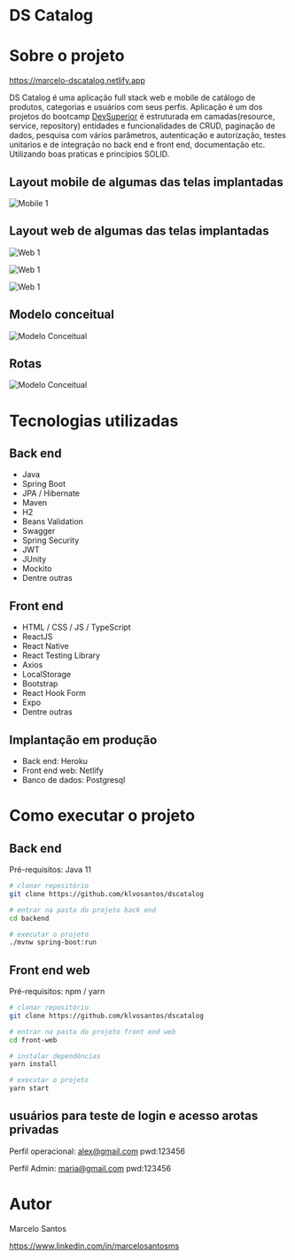 # DS Catalog

# Sobre o projeto

https://marcelo-dscatalog.netlify.app

DS Catalog é uma aplicação full stack web e mobile de catálogo de produtos, categorias e usuários com seus perfis. Aplicação é um dos projetos do bootcamp [DevSuperior](https://devsuperior.com.br "Site da DevSuperior") é estruturada em camadas(resource, service, repository) entidades e funcionalidades de CRUD, paginação de dados, pesquisa com vários parâmetros, autenticação e autorização, testes unitarios e de integração no back end e front end, documentação etc. Utilizando boas praticas e princípios SOLID.

## Layout mobile de algumas das telas implantadas
![Mobile 1](https://github.com/klvosantos/assets/blob/main/dscatalog/grid%201.jpg)

## Layout web de algumas das telas implantadas
![Web 1](https://github.com/klvosantos/assets/blob/main/dscatalog/LOGIN.png) 

![Web 1](https://github.com/klvosantos/assets/blob/main/dscatalog/CRUD%20DO%20PRODUTO.png)

![Web 1](https://github.com/klvosantos/assets/blob/main/dscatalog/CADASTRO%20DO%20PRODUTO.png)

## Modelo conceitual
![Modelo Conceitual](https://github.com/klvosantos/assets/blob/main/dscatalog/modelo%20conceitual.jpg)

## Rotas
![Modelo Conceitual](https://github.com/klvosantos/assets/blob/main/dscatalog/rotas.jpg)

# Tecnologias utilizadas
## Back end
- Java
- Spring Boot
- JPA / Hibernate
- Maven
- H2
- Beans Validation
- Swagger
- Spring Security
- JWT
- JUnity
- Mockito
- Dentre outras
## Front end
- HTML / CSS / JS / TypeScript
- ReactJS
- React Native
- React Testing Library
- Axios
- LocalStorage
- Bootstrap
- React Hook Form
- Expo
- Dentre outras
## Implantação em produção
- Back end: Heroku
- Front end web: Netlify
- Banco de dados: Postgresql

# Como executar o projeto

## Back end
Pré-requisitos: Java 11

```bash
# clonar repositório
git clone https://github.com/klvosantos/dscatalog

# entrar na pasta do projeto back end
cd backend

# executar o projeto
./mvnw spring-boot:run
```

## Front end web
Pré-requisitos: npm / yarn

```bash
# clonar repositório
git clone https://github.com/klvosantos/dscatalog

# entrar na pasta do projeto front end web
cd front-web

# instalar dependências
yarn install

# executar o projeto
yarn start
```

## usuários para teste de login e acesso arotas privadas
Perfil operacional: alex@gmail.com pwd:123456

Perfil Admin: maria@gmail.com pwd:123456


# Autor

Marcelo Santos

https://www.linkedin.com/in/marcelosantosms
